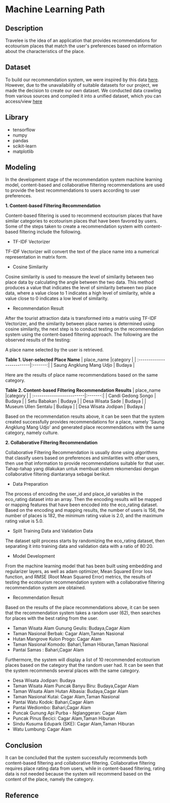 # **Machine Learning Path**

## **Description**
Travelee is the idea of an application that provides recommendations for ecotourism places that match the user's preferences based on information about the characteristics of the place.

## Dataset
To build our recommendation system, we were inspired by this data [here](https://www.kaggle.com/datasets/azharianisah/infotempatwisata). However, due to the unavailability of suitable datasets for our project, we made the decision to create our own dataset. We conducted data crawling from various sources and compiled it into a unified dataset, which you can access/view [here](https://docs.google.com/spreadsheets/d/1LYUxO6RhsTFx_NpP7jZO3RmqXP51CP_JjiNMqDSA27Q/edit?amp;usp=embed_facebook#gid=195252240)

## Library
* tensorflow
* numpy
* pandas
* scikit-learn
* matplotlib 

## **Modeling**

In the development stage of the recommendation system machine learning model, content-based and collaborative filtering recommendations are used to provide the best recommendations to users according to user preferences.

  **1. Content-based Filtering Recommendation**

Content-based filtering is used to recommend ecotourism places that have similar categories to ecotourism places that have been favored by users. Some of the steps taken to create a recommendation system with content-based filtering include the following.

* TF-IDF Vectorizer

TF-IDF Vectorizer will convert the text of the place name into a numerical representation in matrix form.

* Cosine Similarity

Cosine similarity is used to measure the level of similarity between two place data by calculating the angle between the two data. This method produces a value that indicates the level of similarity between two place data, where a value close to 1 indicates a high level of similarity, while a value close to 0 indicates a low level of similarity.

* Recommendation Result

After the tourist attraction data is transformed into a matrix using TF-IDF Vectorizer, and the similarity between place names is determined using cosine similarity, the next step is to conduct testing on the recommendation system using the content-based filtering approach. The following are the observed results of the testing:

A place name selected by the user is retrieved.

**Table 1. User-selected Place Name**
| place_name                |category |
| :-------------------------|:-------:|
| Saung Angklung Mang Udjo  | Budaya  |

Here are the results of place name recommendations based on the same category.

**Table 2. Content-based Filtering Recommendation Results**
| place_name                |category |
| :-------------------------|:-------:|
| Candi Gedong Songo	       | Budaya  |
| Setu Babakan	             | Budaya  |
| Desa Wisata Sade	         | Budaya  |
| Museum Ullen Sentalu	     | Budaya  |
| Desa Wisata Jodipan	      | Budaya  |

Based on the recommendation results above, it can be seen that the system created successfully provides recommendations for a place, namely 'Saung Angklung Mang Udjo' and generated place recommendations with the same category, namely culture.

**2. Collaborative Filtering Recommendation**

Collaborative Filtering Recommendation is usually done using algorithms that classify users based on preferences and similarities with other users, then use that information to provide recommendations suitable for that user. Tahap-tahap yang dilakukan untuk membuat sistem rekomendasi dengan collaborative filtering diantaranya sebagai berikut.

* Data Preparation

The process of encoding the user_id and place_id variables in the eco_rating dataset into an array. Then the encoding results will be mapped or mapping features that have been encoded into the eco_rating dataset. Based on the encoding and mapping results, the number of users is 156, the number of places is 182, the minimum rating value is 2.0, and the maximum rating value is 5.0.

* Split Training Data and Validation Data

The dataset split process starts by randomizing the eco_rating dataset, then separating it into training data and validation data with a ratio of 80:20.

* Model Development

From the machine learning model that has been built using embedding and regularizer layers, as well as adam optimizer, Mean Squared Error loss function, and RMSE (Root Mean Squared Error) metrics, the results of testing the ecotourism recommendation system with a collaborative filtering recommendation system are obtained.

* Recommendation Result

Based on the results of the place recommendations above, it can be seen that the recommendation system takes a random user (62), then searches for places with the best rating from the user.
  - Taman Wisata Alam Gunung Geulis: Budaya,Cagar Alam
  - Taman Nasional Berbak: Cagar Alam,Taman Nasional
  - Hutan Mangrove Kulon Progo: Cagar Alam
  - Taman Nasional Komodo: Bahari,Taman Hiburan,Taman Nasional
  - Pantai Samas : Bahari,Cagar Alam

Furthermore, the system will display a list of 10 recommended ecotourism places based on the category that the random user had. It can be seen that the system recommends several places with the same category.
  - Desa Wisata Jodipan: Budaya
  - Taman Wisata Alam Puncak Banyu Biru: Budaya,Cagar Alam
  - Taman Wisata Alam Hutan Albasia: Budaya,Cagar Alam
  - Taman Nasional Kutai: Cagar Alam,Taman Nasional
  - Pantai Watu Kodok: Bahari,Cagar Alam
  - Pantai Wediombo: Bahari,Cagar Alam
  - Puncak Gunung Api Purba - Nglanggeran: Cagar Alam
  - Puncak Pinus Becici: Cagar Alam,Taman Hiburan
  - Sindu Kusuma Edupark (SKE): Cagar Alam,Taman Hiburan
  - Watu Lumbung: Cagar Alam

## **Conclusion**

It can be concluded that the system successfully recommends both content-based filtering and collaborative filtering. Collaborative filtering requires place rating data from users, while in content-based filtering, rating data is not needed because the system will recommend based on the content of the place, namely the category.

## **Reference**
